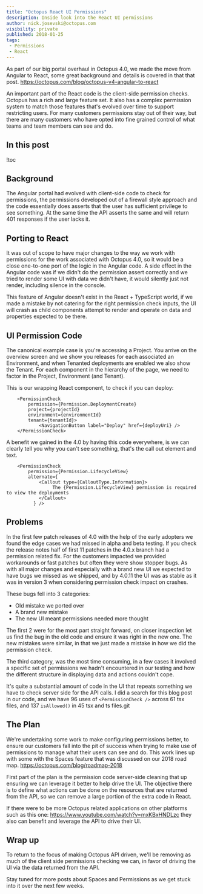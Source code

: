 ```yaml
---
title: "Octopus React UI Permissions"
description: Inside look into the React UI permissions
author: nick.josevski@octopus.com
visibility: private
published: 2018-01-25
tags:
 - Permissions
 - React
---
```


As part of our big portal overhaul in Octopus 4.0, we made the move from Angular to React, some great background and details is covered in that that post. https://octopus.com/blog/octopus-v4-angular-to-react

An important part of the React code is the client-side permission checks. Octopus has a rich and large feature set. It also has a complex permission system to match those features that's evolved over time to support restricting users. For many customers permissions stay out of their way, but there are many customers who have opted into fine grained control of what teams and team members can see and do.


## In this post

!toc


## Background

The Angular portal had evolved with client-side code to check for permissions, the permissions developed out of a firewall style approach and the code essentially does asserts that the user has sufficient privilege to see something. At the same time the API asserts the same and will return 401 responses if the user lacks it.


## Porting to React

It was out of scope to have major changes to the way we work with permissions for the work associated with Octopus 4.0, so it would be a close one-to-one port of the logic in the Angular code. A side effect in the Angular code was if we didn't do the permission assert correctly and we tried to render some UI with data we didn't have, it would silently just not render, including silence in the console.

This feature of Angular doesn't exist in the React + TypeScript world, if we made a mistake by not catering for the right permission check inputs, the UI will crash as child components attempt to render and operate on data and properties expected to be there.


## UI Permission Code

The canonical example case is you're accessing a Project. You arrive on the overview screen and we show you releases for each associated an Environment, and when Tenanted deployments are enabled we also show the Tenant. For each component in the hierarchy of the page, we need to factor in the Project, Environment (and Tenant).

This is our wrapping React component, to check if you can deploy:

```
	<PermissionCheck
		permission={Permission.DeploymentCreate}
		project={projectId}
		environment={environmentId}
		tenant={tenantId}>
			<NavigationButton label="Deploy" href={deployUri} />
	</PermissionCheck>
```

A benefit we gained in the 4.0 by having this code everywhere, is we can clearly tell you why you can't see something, that's the call out element and text.

```
    <PermissionCheck 
		permission={Permission.LifecycleView} 
		alternate={
			<Callout type={CalloutType.Information}>
				 The {Permission.LifecycleView} permission is required to view the deployments
			</Callout>
		  } />
```

## Problems

In the first few patch releases of 4.0 with the help of the early adopters we found the edge cases we had missed in alpha and beta testing. If you check the release notes half of first 11 patches in the 4.0.x branch had a permission related fix. For the customers impacted we provided workarounds or fast patches but often they were show stopper bugs. As with all major changes and especially with a brand new UI we expected to have bugs we missed as we shipped, and by 4.0.11 the UI was as stable as it was in version 3 when considering permission check impact on crashes.

These bugs fell into 3 categories:

 - Old mistake we ported over
 - A brand new mistake
 - The new UI meant permissions needed more thought
 
The first 2 were for the most part straight forward, on closer inspection let us find the bug in the old code and ensure it was right in the new one. The new mistakes were similar, in that we just made a mistake in how we did the permission check.

The third category, was the most time consuming, in a few cases it involved a specific set of permissions we hadn't encountered in our testing and how the different structure in displaying data and actions couldn't cope.

It's quite a substantial amount of code in the UI that repeats something we have to check server side for the API calls. I did a search for this blog post in our code, and we have 96 uses of `<PermissionCheck />` across 61 tsx files, and 137 `isAllowed()` in 45 tsx and ts files.git


## The Plan

We're undertaking some work to make configuring permissions better, to ensure our customers fall into the pit of success when trying to make use of permissions to manage what their users can see and do. This work lines up with some with the Spaces feature that was discussed on our 2018 road map. https://octopus.com/blog/roadmap-2018

First part of the plan is the permission code server-side cleaning that up ensuring we can leverage it better to help drive the UI. The objective there is to define what actions can be done on the resources that are returned from the API, so we can remove a large portion of the extra code in React.

If there were to be more Octopus related applications on other platforms such as this one: https://www.youtube.com/watch?v=mxKBxHNDLzc they also can benefit and leverage the API to drive their UI.


## Wrap up

To return to the focus of making Octopus API driven, we'll be removing as much of the client side permissions checking we can, in favor of driving the UI via the data returned from the API.

Stay tuned for more posts about Spaces and Permissions as we get stuck into it over the next few weeks. 

